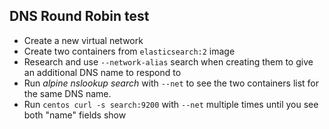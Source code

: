 DNS Round Robin test
---------------------------
* Create a new virtual network
* Create two containers from `elasticsearch:2` image
* Research and use `--network-alias` search when creating them to give an additional DNS name to respond to
* Run *alpine nslookup search* with `--net` to see the two containers list for the same DNS name.
* Run `centos curl -s search:9200` with `--net` multiple times until you see both "name" fields show 
